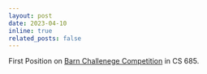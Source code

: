 ```yaml
---
layout: post
date: 2023-04-10
inline: true
related_posts: false
---
```

First Position on <a href="https://cs.gmu.edu/~xiao/Research/BARN_Challenge/BARN_Challenge23.html">Barn Challenege Competition</a> in CS 685.
